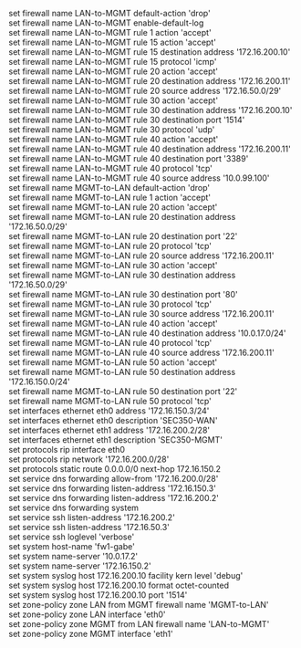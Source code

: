 
set firewall name LAN-to-MGMT default-action 'drop'  
set firewall name LAN-to-MGMT enable-default-log  
set firewall name LAN-to-MGMT rule 1 action 'accept'  
set firewall name LAN-to-MGMT rule 15 action 'accept'  
set firewall name LAN-to-MGMT rule 15 destination address '172.16.200.10'  
set firewall name LAN-to-MGMT rule 15 protocol 'icmp'  
set firewall name LAN-to-MGMT rule 20 action 'accept'  
set firewall name LAN-to-MGMT rule 20 destination address '172.16.200.11'  
set firewall name LAN-to-MGMT rule 20 source address '172.16.50.0/29'  
set firewall name LAN-to-MGMT rule 30 action 'accept'  
set firewall name LAN-to-MGMT rule 30 destination address '172.16.200.10'  
set firewall name LAN-to-MGMT rule 30 destination port '1514'  
set firewall name LAN-to-MGMT rule 30 protocol 'udp'   
set firewall name LAN-to-MGMT rule 40 action 'accept'  
set firewall name LAN-to-MGMT rule 40 destination address '172.16.200.11'  
set firewall name LAN-to-MGMT rule 40 destination port '3389'  
set firewall name LAN-to-MGMT rule 40 protocol 'tcp'  
set firewall name LAN-to-MGMT rule 40 source address '10.0.99.100'  
set firewall name MGMT-to-LAN default-action 'drop'  
set firewall name MGMT-to-LAN rule 1 action 'accept'  
set firewall name MGMT-to-LAN rule 20 action 'accept'  
set firewall name MGMT-to-LAN rule 20 destination address '172.16.50.0/29'  
set firewall name MGMT-to-LAN rule 20 destination port '22'  
set firewall name MGMT-to-LAN rule 20 protocol 'tcp'  
set firewall name MGMT-to-LAN rule 20 source address '172.16.200.11'  
set firewall name MGMT-to-LAN rule 30 action 'accept'  
set firewall name MGMT-to-LAN rule 30 destination address '172.16.50.0/29'  
set firewall name MGMT-to-LAN rule 30 destination port '80'  
set firewall name MGMT-to-LAN rule 30 protocol 'tcp'  
set firewall name MGMT-to-LAN rule 30 source address '172.16.200.11'  
set firewall name MGMT-to-LAN rule 40 action 'accept'  
set firewall name MGMT-to-LAN rule 40 destination address '10.0.17.0/24'  
set firewall name MGMT-to-LAN rule 40 protocol 'tcp'  
set firewall name MGMT-to-LAN rule 40 source address '172.16.200.11'    
set firewall name MGMT-to-LAN rule 50 action 'accept'  
set firewall name MGMT-to-LAN rule 50 destination address '172.16.150.0/24'  
set firewall name MGMT-to-LAN rule 50 destination port '22'  
set firewall name MGMT-to-LAN rule 50 protocol 'tcp'  
set interfaces ethernet eth0 address '172.16.150.3/24'  
set interfaces ethernet eth0 description 'SEC350-WAN'  
set interfaces ethernet eth1 address '172.16.200.2/28'  
set interfaces ethernet eth1 description 'SEC350-MGMT'   
set protocols rip interface eth0  
set protocols rip network '172.16.200.0/28'  
set protocols static route 0.0.0.0/0 next-hop 172.16.150.2  
set service dns forwarding allow-from '172.16.200.0/28'  
set service dns forwarding listen-address '172.16.150.3'  
set service dns forwarding listen-address '172.16.200.2'  
set service dns forwarding system  
set service ssh listen-address '172.16.200.2'  
set service ssh listen-address '172.16.50.3'  
set service ssh loglevel 'verbose'  
set system host-name 'fw1-gabe'  
set system name-server '10.0.17.2'  
set system name-server '172.16.150.2'  
set system syslog host 172.16.200.10 facility kern level 'debug'  
set system syslog host 172.16.200.10 format octet-counted  
set system syslog host 172.16.200.10 port '1514'  
set zone-policy zone LAN from MGMT firewall name 'MGMT-to-LAN'  
set zone-policy zone LAN interface 'eth0'  
set zone-policy zone MGMT from LAN firewall name 'LAN-to-MGMT'  
set zone-policy zone MGMT interface 'eth1'  
